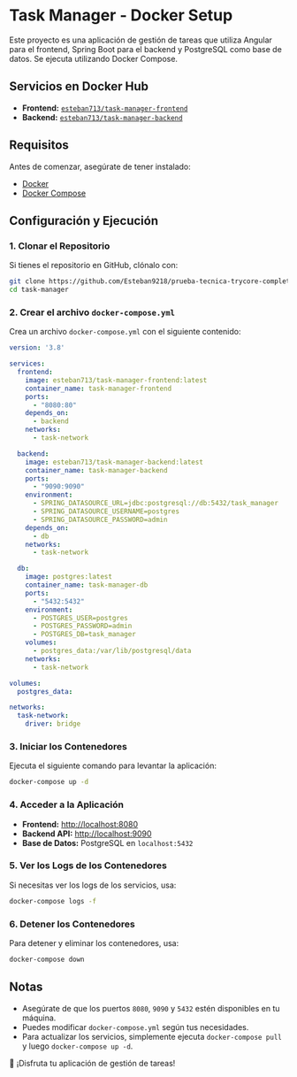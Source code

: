 # Task Manager - Docker Setup

Este proyecto es una aplicación de gestión de tareas que utiliza Angular para el frontend, Spring Boot para el backend y PostgreSQL como base de datos. Se ejecuta utilizando Docker Compose.

## Servicios en Docker Hub

- **Frontend:** [`esteban713/task-manager-frontend`](https://hub.docker.com/r/esteban713/task-manager-frontend)
- **Backend:** [`esteban713/task-manager-backend`](https://hub.docker.com/r/esteban713/task-manager-backend)

## Requisitos

Antes de comenzar, asegúrate de tener instalado:

- [Docker](https://www.docker.com/get-started)
- [Docker Compose](https://docs.docker.com/compose/install/)

## Configuración y Ejecución

### 1. Clonar el Repositorio

Si tienes el repositorio en GitHub, clónalo con:
```sh
git clone https://github.com/Esteban9218/prueba-tecnica-trycore-complete.git
cd task-manager
```

### 2. Crear el archivo `docker-compose.yml`

Crea un archivo `docker-compose.yml` con el siguiente contenido:

```yaml
version: '3.8'

services:
  frontend:
    image: esteban713/task-manager-frontend:latest
    container_name: task-manager-frontend
    ports:
      - "8080:80"
    depends_on:
      - backend
    networks:
      - task-network

  backend:
    image: esteban713/task-manager-backend:latest
    container_name: task-manager-backend
    ports:
      - "9090:9090"
    environment:
      - SPRING_DATASOURCE_URL=jdbc:postgresql://db:5432/task_manager
      - SPRING_DATASOURCE_USERNAME=postgres
      - SPRING_DATASOURCE_PASSWORD=admin
    depends_on:
      - db
    networks:
      - task-network

  db:
    image: postgres:latest
    container_name: task-manager-db
    ports:
      - "5432:5432"
    environment:
      - POSTGRES_USER=postgres
      - POSTGRES_PASSWORD=admin
      - POSTGRES_DB=task_manager
    volumes:
      - postgres_data:/var/lib/postgresql/data
    networks:
      - task-network

volumes:
  postgres_data:

networks:
  task-network:
    driver: bridge
```

### 3. Iniciar los Contenedores

Ejecuta el siguiente comando para levantar la aplicación:
```sh
docker-compose up -d
```

### 4. Acceder a la Aplicación

- **Frontend:** [http://localhost:8080](http://localhost)
- **Backend API:** [http://localhost:9090](http://localhost:9090)
- **Base de Datos:** PostgreSQL en `localhost:5432`

### 5. Ver los Logs de los Contenedores

Si necesitas ver los logs de los servicios, usa:
```sh
docker-compose logs -f
```

### 6. Detener los Contenedores

Para detener y eliminar los contenedores, usa:
```sh
docker-compose down
```

## Notas

- Asegúrate de que los puertos `8080`, `9090` y `5432` estén disponibles en tu máquina.
- Puedes modificar `docker-compose.yml` según tus necesidades.
- Para actualizar los servicios, simplemente ejecuta `docker-compose pull` y luego `docker-compose up -d`.

🚀 ¡Disfruta tu aplicación de gestión de tareas!
